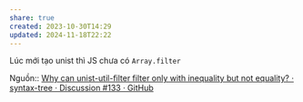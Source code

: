 ```yaml
---
share: true
created: 2023-10-30T14:29
updated: 2024-11-18T22:22
---
```

Lúc mới tạo unist thì JS chưa có `Array.filter`

Nguồn:: [Why can unist-util-filter filter only with inequality but not equality? · syntax-tree · Discussion #133 · GitHub](https://github.com/orgs/syntax-tree/discussions/133#discussioncomment-10477455)